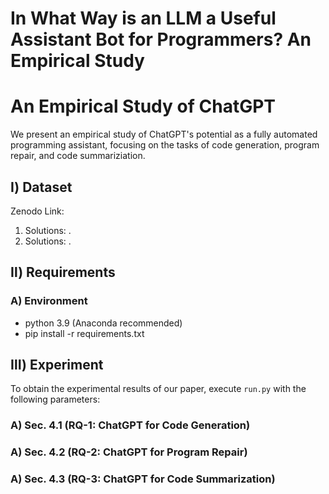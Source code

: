 # In What Way is an LLM a Useful Assistant Bot for Programmers? An Empirical Study

An Empirical Study of ChatGPT
=======
We present an empirical study of ChatGPT's potential as a fully automated programming assistant, focusing on the tasks of code generation, program repair, and code summariziation.

## Ⅰ) Dataset
Zenodo Link: 
  1. Solutions: .
  2. Solutions: .

## Ⅱ) Requirements
### A) Environment 
  * python 3.9 (Anaconda recommended)
  * pip install -r requirements.txt

## Ⅲ) Experiment

To obtain the experimental results of our paper, execute `run.py` with the following parameters:

### A) Sec. 4.1 (RQ-1: ChatGPT for Code Generation)

### A) Sec. 4.2 (RQ-2: ChatGPT for Program Repair)

### A) Sec. 4.3 (RQ-3: ChatGPT for Code Summarization)

